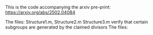 This is the code accompanying the arxiv pre-print: https://arxiv.org/abs/2502.04084

The files: Structure1.m, Structure2.m Structure3.m verify that certain subgroups are generated by the claimed divisors 
The files: 
